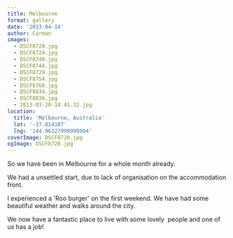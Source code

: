 ```yaml
---
title: Melbourne
format: gallery
date: '2013-04-14'
author: Carman
images:
  - DSCF8720.jpg
  - DSCF8724.jpg
  - DSCF8740.jpg
  - DSCF8744.jpg
  - DSCF8729.jpg
  - DSCF8754.jpg
  - DSCF8768.jpg
  - DSCF8834.jpg
  - DSCF8836.jpg
  - 2013-03-20-14.41.32.jpg
location:
  title: 'Melbourne, Australia'
  lat: '-37.814107'
  lng: '144.96327999999994'
coverImage: DSCF8720.jpg
ogImage: DSCF8720.jpg
---
```

So we have been in Melbourne for a whole month already.

We had a unsettled start, due to lack of organisation on the accommodation front.

I experienced a 'Roo burger' on the first weekend. We have had some beautiful weather and walks around the city.

We now have a fantastic place to live with some lovely  people and one of us has a job!
